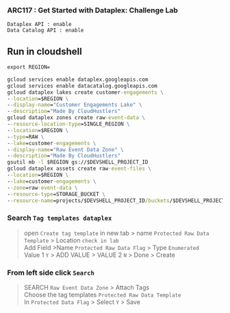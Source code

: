 ### ARC117 : Get Started with Dataplex: Challenge Lab   

```
Dataplex API : enable   
Data Catalog API : enable
```

## Run in cloudshell
```cmd
export REGION=
```
```cmd
gcloud services enable dataplex.googleapis.com
gcloud services enable datacatalog.googleapis.com
gcloud dataplex lakes create customer-engagements \
--location=$REGION \
--display-name="Customer Engagements Lake" \
--description="Made By CloudHustlers" 
gcloud dataplex zones create raw-event-data \
--resource-location-type=SINGLE_REGION \
--location=$REGION \
--type=RAW \
--lake=customer-engagements \
--display-name="Raw Event Data Zone" \
--description="Made By CloudHustlers"
gsutil mb -l $REGION gs://$DEVSHELL_PROJECT_ID
gcloud dataplex assets create raw-event-files \
--location=$REGION \
--lake=customer-engagements \
--zone=raw-event-data \
--resource-type=STORAGE_BUCKET \
--resource-name=projects/$DEVSHELL_PROJECT_ID/buckets/$DEVSHELL_PROJECT_ID
```
### Search `Tag templates dataplex`
> open `Create tag template` in new tab > name `Protected Raw Data Template` > Location `check in lab` <br>
>Add Field >Name `Protected Raw Data Flag` > Type `Enumerated` <br>
> Value 1 `Y` > ADD VALUE > VALUE 2 `N` > Done > Create
### From left side click `Search`
> SEARCH `Raw Event Data Zone` > Attach Tags <br>
> Choose the tag templates `Protected Raw Data Template` <br>
> In `Protected Data Flag` > Select `Y` > Save





